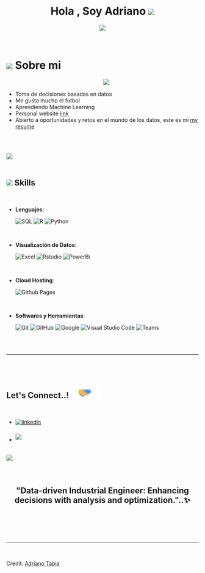 <h1 align="center"><b>Hola , Soy Adriano </b><img src="https://media.giphy.com/media/hvRJCLFzcasrR4ia7z/giphy.gif" width="35"></h1>
<!--  -->
<p align="center">
  <a href="https://github.com/DenverCoder1/readme-typing-svg"><img src="https://readme-typing-svg.herokuapp.com?font=Time+New+Roman&color=cyan&size=25&center=true&vCenter=true&width=600&height=100&lines=Adriano+Coding+With+Love..&hearts;++;Data-Driven+Industrial-Engineer,;Computer+Science+Student,;Data+Analytics,;Active+Learner/Researcher,;Love+to+learn+new+stuffs..<3"></a>
</p>



<br>

	
# <picture><img src = "https://github.com/Tapiita0401/raw/main/assets/mdImages/about_me.gif" width = 50px></picture> **Sobre mi**

<picture> <img align="right" src="https://github.com/Tapiita0401/raw/main/assets/mdImages/Right_Side.gif" width = 250px></picture>

<br>

- Toma de decisiones basadas en datos
- Me gusta mucho el futbol
- Aprendiendo Machine Learning
- Personal website [link](https://linkedin.com/in/adrianotapia/)
- Abierto a oportunidades y retos en el mundo de los datos, este es mi [my resume](https://read.cv/0xabdulkhalid)

<br><br>

<img src="https://user-images.githubusercontent.com/73097560/115834477-dbab4500-a447-11eb-908a-139a6edaec5c.gif"><br><br>

## <img src="https://media2.giphy.com/media/QssGEmpkyEOhBCb7e1/giphy.gif?cid=ecf05e47a0n3gi1bfqntqmob8g9aid1oyj2wr3ds3mg700bl&rid=giphy.gif" width ="25"><b> Skills</b>
<br>

<p align="center">

- **Lenguajes**:
    
    ![SQL](https://img.shields.io/badge/SQL%20-%232370ED.svg?style=for-the-badge&logo=sql&logoColor=white)
    ![R](https://img.shields.io/badge/R%20-%2300599C.svg?style=for-the-badge&logo=r%2B%2B&logoColor=white)
    ![Python](https://img.shields.io/badge/Python%20-%2314354C.svg?style=for-the-badge&logo=python&logoColor=white)

<br>   
    
- **Visualización de Datos**:

   ![Excel](https://img.shields.io/badge/Excel-%23054020?style=for-the-badge&logo=gnu-bash&logoColor=white)
   ![Rstudio](https://img.shields.io/badge/rstudio%20-%231572B6.svg?style=for-the-badge&logo=rstudio&logoColor=gold)
   ![PowerBi](https://img.shields.io/badge/PowerBi%20-%23F7DF1E.svg?style=for-the-badge&logo=powerbi&logoColor=blue)

<br>

- **Cloud Hosting**:

    ![Github Pages](https://img.shields.io/badge/GitHub%20Pages-%23327FC7.svg?style=for-the-badge&logo=github&logoColor=white)
    
<br>

- **Softwares y Herramientas**:

    ![Git](https://img.shields.io/badge/git-%23F05033.svg?style=for-the-badge&logo=git&logoColor=white)
    ![GitHub](https://img.shields.io/badge/github-%23121011.svg?style=for-the-badge&logo=github&logoColor=white)
    ![Google](https://img.shields.io/badge/google-%234285F4.svg?style=for-the-badge&logo=google&logoColor=white)
    ![Visual Studio Code](https://img.shields.io/badge/Visual%20Studio%20Code-0078d7.svg?style=for-the-badge&logo=visual-studio-code&logoColor=white)
    ![Teams](https://img.shields.io/badge/Teams-FCC624?style=for-the-badge&logo=Teams&logoColor=black) 

<br>
<br>

-----

<br>
<br>

## <b> Let's Connect..!</b><img src="https://github.com/0xAbdulKhalid/0xAbdulKhalid/raw/main/assets/mdImages/handshake.gif" width ="80">
<br>
<div align='left'>

<ul>

<li>
<a href="https://linkedin.com/in/adrianotapia/" target="_blank">
<img src="https://img.shields.io/badge/linkedin:  AdrianoTapia-%2300acee.svg?color=405DE6&style=for-the-badge&logo=linkedin&logoColor=white" alt=linkedin style="margin-bottom: 5px;"/>
</a>
</li>

<br>

<li>
<a href="mailto:adrianotapiaalarcon0401@gmail.com" target="_blank">
<img src="https://img.shields.io/badge/gmail:  AdrianoTapia-%23EA4335.svg?style=for-the-badge&logo=gmail&logoColor=white" t=mail style="margin-bottom: 5px;" />
</a>
</li>
	
</ul>
</div>

<br>
<img src="https://user-images.githubusercontent.com/73097560/115834477-dbab4500-a447-11eb-908a-139a6edaec5c.gif">
<br>
<br>
<br>

<div align='center'>

## <b>"Data-driven Industrial Engineer: Enhancing decisions with analysis and optimization."..✨</b>

</div>
<br>
<br>
<br>
<br>

---

<br>

Credit: [Adriano Tapia](https://github.com/Tapiita0401)
